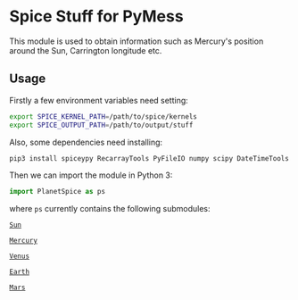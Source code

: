 # Spice Stuff for PyMess

This module is used to obtain information such as Mercury's position around the Sun, Carrington longitude etc.

## Usage

Firstly a few environment variables need setting:

```bash
export SPICE_KERNEL_PATH=/path/to/spice/kernels
export SPICE_OUTPUT_PATH=/path/to/output/stuff
```

Also, some dependencies need installing:

```bash
pip3 install spiceypy RecarrayTools PyFileIO numpy scipy DateTimeTools --user
```

Then we can import the module in Python 3:

```python
import PlanetSpice as ps
```

where `ps` currently contains the following submodules:

[`Sun`](PlanetSpice/Sun/README.md)

[`Mercury`](PlanetSpice/Mercury/README.md)

[`Venus`](PlanetSpice/Venus/README.md)

[`Earth`](PlanetSpice/Earth/README.md)

[`Mars`](PlanetSpice/Mercury/README.md)

 